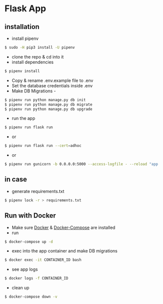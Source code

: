 # Flask App


## installation
- install pipenv
```bash
$ sudo -H pip3 install -U pipenv
```
- clone the repo & cd into it
- install dependencies
```bash
$ pipenv install
```
- Copy & rename .env.example file to .env
- Set the database credentials inside .env
- Make DB Migrations - 
```bash
$ pipenv run python manage.py db init
$ pipenv run python manage.py db migrate
$ pipenv run python manage.py db upgrade
```
- run the app
```bash
$ pipenv run flask run
```
- or
```bash
$ pipenv run flask run --cert=adhoc
```
- or
```bash
$ pipenv run gunicorn -b 0.0.0.0:5000 --access-logfile - --reload "app:create_app()"
```


## in case
- generate requirements.txt
```bash
$ pipenv lock -r > requirements.txt
```

## Run with Docker
- Make sure [Docker](https://docs.docker.com/install/ "Docker") & [Docker-Compose](https://docs.docker.com/compose/install/ "Docker-Compose") are installed
- run
```bash
$ docker-compose up -d
```
- exec into the app container and make DB migrations
```bash
$ docker exec -it CONTAINER_ID bash
```
- see app logs
```bash
$ docker logs -f CONTAINER_ID
```
- clean up
```bash
$ docker-compose down -v
```